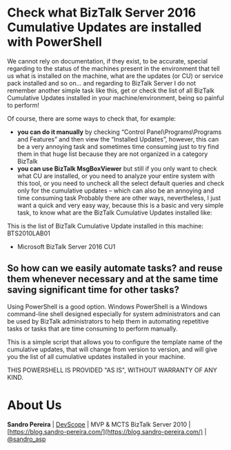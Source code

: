# Check what BizTalk Server 2016 Cumulative Updates are installed with PowerShell
We cannot rely on documentation, if they exist, to be accurate, special regarding to the status of the machines present in the environment that tell us what is installed on the machine, what are the updates (or CU) or service pack installed and so on… and regarding to BizTalk Server I do not remember another simple task like this, get or check the list of all BizTalk Cumulative Updates installed in your machine/environment, being so painful to perform!

Of course, there are some ways to check that, for example:
* **you can do it manually** by checking “Control Panel\Programs\Programs and Features” and then view the “Installed Updates”, however, this can be a very annoying task and sometimes time consuming just to try find them in that huge list because they are not organized in a category BizTalk
* **you can use BizTalk MsgBoxViewer** but still if you only want to check what CU are installed, or you need to analyze your entire system with this tool, or you need to uncheck all the select default queries and check only for the cumulative updates – which can also be an annoying and time consuming task
Probably there are other ways, nevertheless, I just want a quick and very easy way, because this is a basic and very simple task, to know what are the BizTalk Cumulative Updates installed like:

This is the list of BizTalk Cumulative Update installed in this machine: BTS2010LAB01 
- Microsoft BizTalk Server 2016 CU1 

## So how can we easily automate tasks? and reuse them whenever necessary and at the same time saving significant time for other tasks?

Using PowerShell is a good option. Windows PowerShell is a Windows command-line shell designed especially for system administrators and can be used by BizTalk administrators to help them in automating repetitive tasks or tasks that are time consuming to perform manually.

This is a simple script that allows you to configure the template name of the cumulative updates, that will change from version to version, and will give you the list of all cumulative updates installed in your machine.

THIS POWERSHELL IS PROVIDED "AS IS", WITHOUT WARRANTY OF ANY KIND.

# About Us
**Sandro Pereira** | [DevScope](http://www.devscope.net/) | MVP & MCTS BizTalk Server 2010 | [https://blog.sandro-pereira.com/](https://blog.sandro-pereira.com/) | [@sandro_asp](https://twitter.com/sandro_asp)